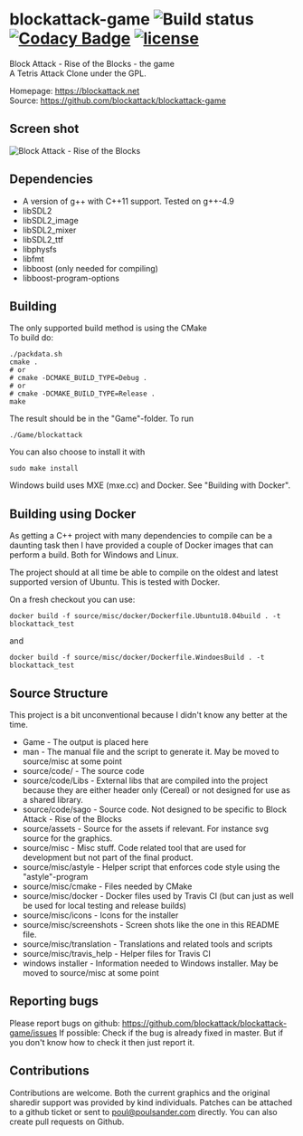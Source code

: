 # blockattack-game ![Build status](https://github.com/blockattack/blockattack-game/actions/workflows/main.yml/badge.svg) [![Codacy Badge](https://app.codacy.com/project/badge/Grade/044d09ab34be4a1fa93e31d9585adacf)](https://www.codacy.com/gh/blockattack/blockattack-game/dashboard?utm_source=github.com&amp;utm_medium=referral&amp;utm_content=blockattack/blockattack-game&amp;utm_campaign=Badge_Grade) [![license](https://img.shields.io/github/license/blockattack/blockattack-game.svg)]()
Block Attack - Rise of the Blocks - the game<br/>
A Tetris Attack Clone under the GPL.

Homepage: <https://blockattack.net><br/>
Source: <https://github.com/blockattack/blockattack-game>

## Screen shot
![Block Attack - Rise of the Blocks](https://blockattack.github.io/images/screenshots/blockattack-2.3.0-3.png "Screen shot")

## Dependencies
* A version of g++ with C++11 support. Tested on g++-4.9
* libSDL2
* libSDL2_image
* libSDL2_mixer
* libSDL2_ttf
* libphysfs
* libfmt
* libboost (only needed for compiling)
* libboost-program-options

## Building
The only supported build method is using the CMake<br/>
To build do:
```
./packdata.sh
cmake .
# or
# cmake -DCMAKE_BUILD_TYPE=Debug .
# or
# cmake -DCMAKE_BUILD_TYPE=Release .
make
```
The result should be in the "Game"-folder. To run
```
./Game/blockattack
```

You can also choose to install it with
```
sudo make install
```

Windows build uses MXE (mxe.cc) and Docker. See "Building with Docker".


## Building using Docker

As getting a C++ project with many dependencies to compile can be a daunting task then I have provided a couple of Docker images that can perform a build. Both for Windows and Linux.

The project should at all time be able to compile on the oldest and latest supported version of Ubuntu. This is tested with Docker.

On a fresh checkout you can use:
```
docker build -f source/misc/docker/Dockerfile.Ubuntu18.04build . -t blockattack_test
```
and
```
docker build -f source/misc/docker/Dockerfile.WindoesBuild . -t blockattack_test
```

## Source Structure
This project is a bit unconventional because I didn't know any better at the time.

* Game - The output is placed here
* man - The manual file and the script to generate it. May be moved to source/misc at some point
* source/code/ - The source code
* source/code/Libs - External libs that are compiled into the project because they are either header only (Cereal) or not designed for use as a shared library.
* source/code/sago - Source code. Not designed to be specific to Block Attack - Rise of the Blocks
* source/assets - Source for the assets if relevant. For instance svg source for the graphics.
* source/misc - Misc stuff. Code related tool that are used for development but not part of the final product.
* source/misc/astyle - Helper script that enforces code style using the "astyle"-program
* source/misc/cmake - Files needed by CMake
* source/misc/docker - Docker files used by Travis CI  (but can just as well be used for local testing and release builds)
* source/misc/icons - Icons for the installer
* source/misc/screenshots - Screen shots like the one in this README file.
* source/misc/translation - Translations and related tools and scripts
* source/misc/travis_help - Helper files for Travis CI
* windows installer - Information needed to Windows installer. May be moved to source/misc at some point

## Reporting bugs

Please report bugs on github: <https://github.com/blockattack/blockattack-game/issues>
If possible: Check if the bug is already fixed in master. But if you don't know how to check it then just report it.

## Contributions
Contributions are welcome. Both the current graphics and the original sharedir support was provided by kind individuals.
Patches can be attached to a github ticket or sent to poul@poulsander.com directly. You can also create pull requests on Github.
